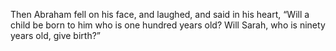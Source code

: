 Then Abraham fell on his face, and laughed, and said in his heart, “Will a child be born to him who is one hundred years old? Will Sarah, who is ninety years old, give birth?”